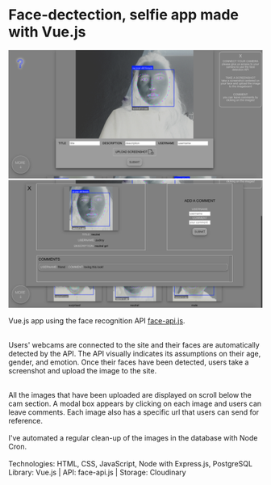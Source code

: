 # Face-dectection, selfie app made with Vue.js

![screenshot 1](screenshot_imageboard-1.png)
![screenshot 1](screenshot_imageboard-2.png)

Vue.js app using the face recognition API [face-api.js](https://github.com/justadudewhohacks/face-api.js). <br /><br />

Users' webcams are connected to the site and their faces are automatically detected by the API.
The API visually indicates its assumptions on their age, gender, and emotion. Once their faces
have been detected, users take a screenshot and upload the image to the site. <br /> <br />

All the images that have been uploaded are displayed on scroll below the cam section. A modal box appears by clicking on each image and users can leave comments. Each image also has a specific url that users can send for reference.<br /><br />
I've automated a regular clean-up of the images in the database with Node Cron.
<br /><br />
Technologies: HTML, CSS, JavaScript, Node with Express.js, PostgreSQL <br />
Library: Vue.js | API: face-api.js | Storage: Cloudinary

